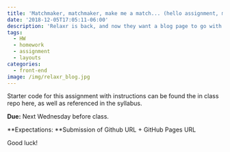 ```yaml
---
title: 'Matchmaker, matchmaker, make me a match... (hello assignment, my old friend)'
date: '2018-12-05T17:05:11-06:00'
description: 'Relaxr is back, and now they want a blog page to go with it...'
tags:
  - HW
  - homework
  - assignment
  - layouts
categories:
  - front-end
image: /img/relaxr_blog.jpg
---
```

Starter code for this assignment with instructions can be found the in class repo here, as well as referenced in the syllabus.

**Due:** Next Wednesday before class.

**Expectations: **Submission of Github URL + GitHub Pages URL

Good luck!
